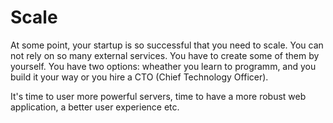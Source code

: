 # Scale

At some point, your startup is so successful that you need to scale. You can not rely on so many external services. You have to create some of them by yourself. You have two options: wheather you learn to programm, and you build it your way or you hire a CTO (Chief Technology Officer).

It's time to user more powerful servers, time to have a more robust web application, a better user experience etc.